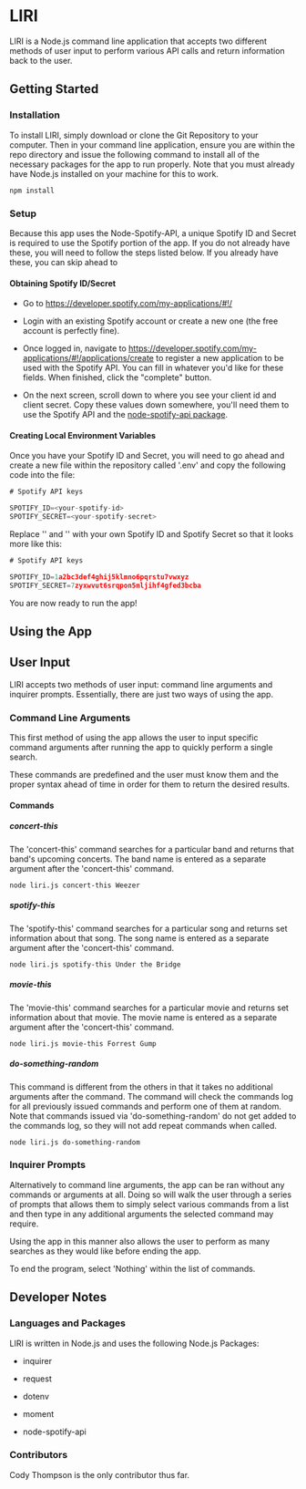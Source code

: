 # LIRI

LIRI is a Node.js command line application that accepts two different methods of user input to perform various API calls and return information back to the user.

## Getting Started

### Installation

To install LIRI, simply download or clone the Git Repository to your computer.  Then in your command line application, ensure you are within the repo directory and issue the following command to install all of the necessary packages for the app to run properly. Note that you must already have Node.js installed on your machine for this to work.

```
npm install
```

### Setup

Because this app uses the Node-Spotify-API, a unique Spotify ID and Secret is required to use the Spotify portion of the app.  If you do not already have these, you will need to follow the steps listed below.  If you already have these, you can skip ahead to

#### Obtaining Spotify ID/Secret

* Go to <https://developer.spotify.com/my-applications/#!/>

* Login with an existing Spotify account or create a new one (the free account is perfectly fine).

* Once logged in, navigate to <https://developer.spotify.com/my-applications/#!/applications/create> to register a new application to be used with the Spotify API. You can fill in whatever you'd like for these fields. When finished, click the "complete" button.

* On the next screen, scroll down to where you see your client id and client secret. Copy these values down somewhere, you'll need them to use the Spotify API and the [node-spotify-api package](https://www.npmjs.com/package/node-spotify-api).

#### Creating Local Environment Variables

Once you have your Spotify ID and Secret, you will need to go ahead and create a new file within the repository called '.env' and copy the following code into the file:

```js
# Spotify API keys

SPOTIFY_ID=<your-spotify-id>
SPOTIFY_SECRET=<your-spotify-secret>
```

Replace '<your-spotify-id>' and '<your-spotify-secret>' with your own Spotify ID and Spotify Secret so that it looks more like this:

```js
# Spotify API keys

SPOTIFY_ID=1a2bc3def4ghij5klmno6pqrstu7vwxyz
SPOTIFY_SECRET=7zyxwvut6srqpon5mljihf4gfed3bcba
```

You are now ready to run the app!

## Using the App

## User Input

LIRI accepts two methods of user input: command line arguments and inquirer prompts.  Essentially, there are just two ways of using the app.

### Command Line Arguments

This first method of using the app allows the user to input specific command arguments after running the app to quickly perform a single search.

These commands are predefined and the user must know them and the proper syntax ahead of time in order for them to return the desired results.

#### Commands

##### concert-this

The 'concert-this' command searches for a particular band and returns that band's upcoming concerts.  The band name is entered as a separate argument after the 'concert-this' command.

```
node liri.js concert-this Weezer
```

##### spotify-this

The 'spotify-this' command searches for a particular song and returns set information about that song.  The song name is entered as a separate argument after the 'concert-this' command.

```
node liri.js spotify-this Under the Bridge
```

##### movie-this

The 'movie-this' command searches for a particular movie and returns set information about that movie.  The movie name is entered as a separate argument after the 'concert-this' command.

```
node liri.js movie-this Forrest Gump
```

##### do-something-random

This command is different from the others in that it takes no additional arguments after the command.  The command will check the commands log for all previously issued commands and perform one of them at random.  Note that commands issued via 'do-something-random' do not get added to the commands log, so they will not add repeat commands when called.

```
node liri.js do-something-random
```

### Inquirer Prompts

Alternatively to command line arguments, the app can be ran without any commands or arguments at all.  Doing so will walk the user through a series of prompts that allows them to simply select various commands from a list and then type in any additional arguments the selected command may require.

Using the app in this manner also allows the user to perform as many searches as they would like before ending the app.

To end the program, select 'Nothing' within the list of commands.

## Developer Notes

### Languages and Packages

LIRI is written in Node.js and uses the following Node.js Packages:

* inquirer

* request

* dotenv

* moment

* node-spotify-api

### Contributors

Cody Thompson is the only contributor thus far.
